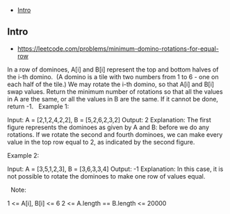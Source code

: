 - [Intro](#intro)

## Intro

- https://leetcode.com/problems/minimum-domino-rotations-for-equal-row

In a row of dominoes, A[i] and B[i] represent the top and bottom halves of the i-th domino.  (A domino is a tile with two numbers from 1 to 6 - one on each half of the tile.)
We may rotate the i-th domino, so that A[i] and B[i] swap values.
Return the minimum number of rotations so that all the values in A are the same, or all the values in B are the same.
If it cannot be done, return -1.
 
Example 1:


Input: A = [2,1,2,4,2,2], B = [5,2,6,2,3,2]
Output: 2
Explanation: 
The first figure represents the dominoes as given by A and B: before we do any rotations.
If we rotate the second and fourth dominoes, we can make every value in the top row equal to 2, as indicated by the second figure.

Example 2:

Input: A = [3,5,1,2,3], B = [3,6,3,3,4]
Output: -1
Explanation: 
In this case, it is not possible to rotate the dominoes to make one row of values equal.

 
Note:

1 <= A[i], B[i] <= 6
2 <= A.length == B.length <= 20000

